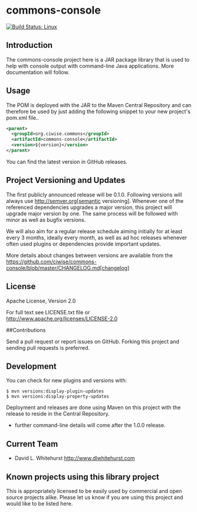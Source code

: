 # commons-console

[![Build Status: Linux](https://travis-ci.org/ciwise/commons-console.svg?branch=master)](https://travis-ci.org/ciwise/commons-console)

## Introduction

The commons-console project here is a JAR package library that is used to help with console output with command-line Java applications. More documentation will follow. 

## Usage

The POM is deployed with the JAR to the Maven Central Repository and can therefore be used by just adding the following
snippet to your new project's pom.xml file..

```xml
<parent>
  <groupId>org.ciwise.commons</groupId>
  <artifactId>commons-console</artifactId>
  <version>${version}</version>
</parent>
```

You can find the latest version in GitHub releases.

## Project Versioning and Updates

The first publicly announced release will be 0.1.0. Following versions will always
use http://semver.org[semantic versioning]. Whenever one of the referenced 
dependencies upgrades a major version, this project will upgrade major version by one. 
The same process will be followed with minor as well as bugfix versions. 

We will also aim for a regular release schedule aiming initially for at least every 3 
months, ideally every month, as well as ad hoc releases whenever often used plugins
or dependencies provide important updates. 

More details about changes between versions are available from the 
https://github.com/ciwise/commons-console/blob/master/CHANGELOG.md[changelog]

## License

Apache License, Version 2.0

For full text see LICENSE.txt file or http://www.apache.org/licenses/LICENSE-2.0
 
##Contributions

Send a pull request or report issues on GitHub. Forking this project and sending
pull requests is preferred.

## Development

You can check for new plugins and versions with:

```
$ mvn versions:display-plugin-updates
$ mvn versions:display-property-updates
```

Deployment and releases are done using Maven on this project with the release to
reside in the Central Repository.

- further command-line details will come after the 1.0.0 release.

## Current Team 
- David L. Whitehurst http://www.dlwhitehurst.com

## Known projects using this library project

This is appropriately licensed to be easily used by commercial and open source 
projects alike. Please let us know if you are using this project and would like 
to be listed here.


